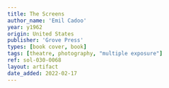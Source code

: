 ```yaml
---
title: The Screens
author_name: 'Emil Cadoo'
year: y1962
origin: United States
publisher: 'Grove Press'
types: [book cover, book]
tags: [theatre, photography, "multiple exposure"]
ref: sol-030-0068
layout: artifact
date_added: 2022-02-17
---
```

